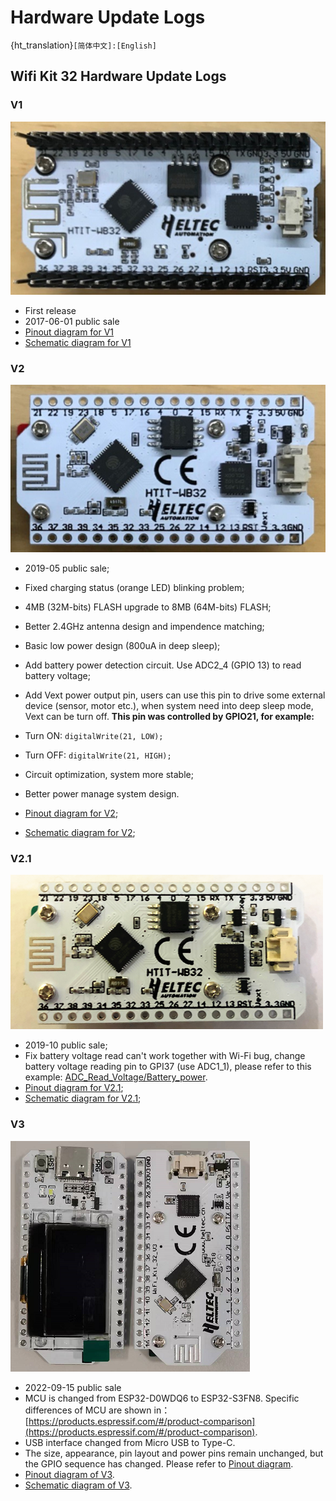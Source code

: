 # Hardware Update Logs
{ht_translation}`[简体中文]:[English]`

## Wifi Kit 32  Hardware Update Logs

### V1

![](img/hardware_update_log/kit321.png)

- First release
- 2017-06-01 public sale
- [Pinout diagram for V1](http://resource.heltec.cn/download/WiFi_Kit_32/WIFI%20Kit%2032_pinoutDiagram_V1.pdf)
- [Schematic diagram for V1](http://resource.heltec.cn/download/WiFi_Kit_32/WIFI_Kit_32_Schematic_diagram_V1.PDF)

### V2

![](img/hardware_update_log/kit322.png)

- 2019-05 public sale;
- Fixed charging status (orange LED) blinking problem;
- 4MB (32M-bits) FLASH upgrade to 8MB (64M-bits) FLASH;
- Better 2.4GHz antenna design and impendence matching;
- Basic low power design (800uA in deep sleep);
- Add battery power detection circuit. Use ADC2_4 (GPIO 13) to read battery voltage;
- Add Vext power output pin, users can use this pin to drive some external device (sensor, motor etc.), when system need into deep sleep mode, Vext can be turn off. **This pin was controlled by GPIO21, for example:**

- Turn ON: `digitalWrite(21, LOW);`
- Turn OFF: `digitalWrite(21, HIGH);`
- Circuit optimization, system more stable;
- Better power manage system design.
- [Pinout diagram for V2](http://resource.heltec.cn/download/WiFi_Kit_32/WIFI_Kit_32_pinoutDiagram_V2.pdf);
- [Schematic diagram for V2](http://resource.heltec.cn/download/WiFi_Kit_32/WIFI_Kit_32_Schematic_diagram_V2.pdf);

### V2.1

![](img/hardware_update_log/kit3221.png)

- 2019-10 public sale;
- Fix battery voltage read can't work together with Wi-Fi bug, change battery voltage reading pin to GPI37 (use ADC1_1), please refer to this example: [ADC_Read_Voltage/Battery_power](https://github.com/HelTecAutomation/Heltec_ESP32/blob/master/examples/ESP32/ADC_Read_Voltage/Battery_power/Battery_power.ino).
- [Pinout diagram for V2.1](https://resource.heltec.cn/download/WiFi_Kit_32/WIFI_Kit_32_pinoutDiagram_V2.1.pdf);
- [Schematic diagram for V2.1](https://resource.heltec.cn/download/WiFi_Kit_32/WIFI_Kit_32_Schematic_diagram_V2.1.PDF);

### V3

![](img/hardware_update_log/kit323.png)

- 2022-09-15  public sale
- MCU is changed from ESP32-D0WDQ6 to ESP32-S3FN8. Specific differences of MCU are shown in：[https://products.espressif.com/#/product-comparison](https://products.espressif.com/#/product-comparison).
- USB interface changed from Micro USB to Type-C.
- The size, appearance, pin layout and power pins remain unchanged, but the GPIO sequence has changed. Please refer to [Pinout diagram](https://resource.heltec.cn/download/WiFi_Kit_32_V3/HTIT-WB32_V3.png).
- [Pinout diagram of V3](https://resource.heltec.cn/download/WiFi_Kit_32_V3/HTIT-WB32_V3.png).
- [Schematic diagram of V3](https://resource.heltec.cn/download/WiFi_Kit_32_V3/HTIT-WB32_V3_Schematic_Diagram.pdf).
